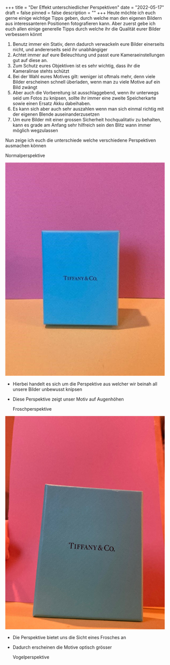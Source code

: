 +++
title = "Der Effekt unterschiedlicher Perspektiven"
date = "2022-05-17"
draft = false
pinned = false
description = ""
+++
Heute möchte ich euch gerne einige wichtige Tipps geben, durch welche man den eigenen Bildern aus interessanteren Positionen fotografieren kann. Aber zuerst gebe ich euch allen einige generelle Tipps durch welche ihr die Qualität eurer Bilder verbessern könnt 

1. Benutz immer ein Stativ, denn dadurch verwackeln eure Bilder einerseits nicht, und andererseits seid ihr unabhängiger 
2. Achtet immer auf eure Beleuchtung und passt eure Kameraeinstellungen gut auf diese an. 
3. Zum Schutz eures Objektiven ist es sehr wichtig, dass ihr die Kameralinse stehts schützt 
4. Bei der Wahl eures Motives gilt: weniger ist oftmals mehr, denn viele Bilder erscheinen schnell überladen, wenn man zu viele Motive auf ein Bild zwängt 
5. Aber auch die Vorbereitung ist ausschlaggebend, wenn ihr unterwegs seid um Fotos zu knipsen, sollte ihr immer eine zweite Speicherkarte sowie einen Ersatz Akku dabeihaben. 
6. Es kann sich aber auch sehr auszahlen wenn man sich einmal richtig mit der eigenen Blende auseinanderzusetzen
7. Um eure Bilder mit einer grossen Sicherheit hochqualitativ zu behalten, kann es grade am Anfang sehr hilfreich sein den Blitz wann immer möglich wegzulassen 



Nun zeige ich euch die unterschiede welche verschiedene Perspektiven ausmachen können 

Normalperspektive 

![](bild-1-1-.jpg)

* Hierbei handelt es sich um die Perspektive  aus welcher wir beinah all unsere Bilder unbewusst knipsen
* Diese Perspektive zeigt unser Motiv auf Augenhöhen

  Froschperspektive

![](bild-2-1-.jpg)

* Die Perspektive bietet uns die Sicht eines Frosches an
* Dadurch erscheinen die Motive optisch grösser

  Vogelperspektive